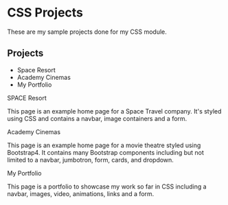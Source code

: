 
# CSS Projects

These are my sample projects done for my CSS module.



## Projects



- Space Resort
- Academy Cinemas
- My Portfolio


SPACE Resort

This page is an example home page for a Space Travel company. It's styled using CSS and contains a navbar, image containers and a form.

Academy Cinemas

This page is an example home page for a movie theatre styled using Bootstrap4. It contains many Bootstrap components including but not limited to a navbar, jumbotron, form, cards, and dropdown.

My Portfolio

This page is a portfolio to showcase my work so far in CSS including a navbar, images, video, animations, links and a form.
